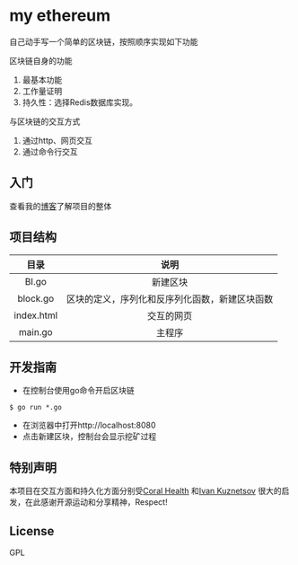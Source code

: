# my ethereum


自己动手写一个简单的区块链，按照顺序实现如下功能

区块链自身的功能
1. 最基本功能
2. 工作量证明
3. 持久性：选择Redis数据库实现。

与区块链的交互方式
1. 通过http、网页交互
2. 通过命令行交互

入门
----
查看我的[博客](https://ajinisi.github.io/2018/08/18/blockchain/)了解项目的整体


项目结构
----
目录 | 说明 
:-: | :-:
BI.go | 新建区块
block.go | 区块的定义，序列化和反序列化函数，新建区块函数
index.html | 交互的网页
main.go | 主程序


开发指南
----
* 在控制台使用go命令开启区块链
```
$ go run *.go
```
* 在浏览器中打开http://localhost:8080
* 点击新建区块，控制台会显示挖矿过程


特别声明
----
本项目在交互方面和持久化方面分别受[Coral Health](https://github.com/mycoralhealth/blockchain-tutorial.git)
和[Ivan Kuznetsov](https://github.com/Jeiwan/blockchain_go.git)
很大的启发，在此感谢开源运动和分享精神，Respect!

License
----
GPL